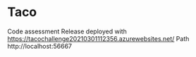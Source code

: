 # Taco
Code assessment
Release deployed with https://tacochallenge20210301112356.azurewebsites.net/
Path http://localhost:56667
